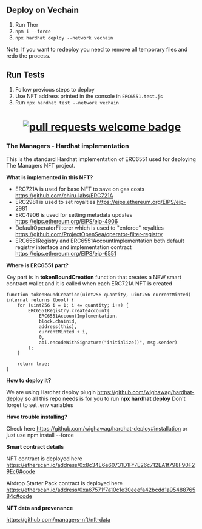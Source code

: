 ## Deploy on Vechain
1. Run Thor
2. `npm i --force`
3. `npx hardhat deploy --network vechain`

Note: If you want to redeploy you need to remove all temporary files and redo the process.

## Run Tests
1. Follow previous steps to deploy
2. Use NFT address printed in the console in `ERC6551.test.js` 
4. Run `npx hardhat test --network vechain`


<h1 align="center">    <a href="https://themanagers.wtf/">
      <img alt="pull requests welcome badge" src="https://themanagers.wtf/images/Logo.svg">
    </a></h1>


### The Managers - Hardhat implementation

This is the standard Hardhat implementation of ERC6551 used for deploying The Managers NFT project.

**What is implemented in this NFT?**

- ERC721A is used for base NFT to save on gas costs https://github.com/chiru-labs/ERC721A
- ERC2981 is used to set royalties  https://eips.ethereum.org/EIPS/eip-2981
- ERC4906 is used for setting metadata updates  https://eips.ethereum.org/EIPS/eip-4906
- DefaultOperatorFilterer which is used to "enforce" royalties https://github.com/ProjectOpenSea/operator-filter-registry
- ERC6551Registry and ERC6551AccountImplementation  both default registry interface and implementation contract https://eips.ethereum.org/EIPS/eip-6551

**Where is ERC6551 part?**

Key part is in **tokenBoundCreation** function that creates a NEW smart contract wallet and it is called when each ERC721A NFT is created

    function tokenBoundCreation(uint256 quantity, uint256 currentMinted) internal returns (bool) {
        for (uint256 i = 1; i <= quantity; i++) {
            ERC6551Registry.createAccount(
                ERC6551AccountImplementation,
                block.chainid,
                address(this),
                currentMinted + i,
                0,
                abi.encodeWithSignature("initialize()", msg.sender)
            );
        }

        return true;
    }

**How to deploy it?**

We are using Hardhat deploy plugin https://github.com/wighawag/hardhat-deploy so all this repo needs is for you to run
**npx hardhat deploy**
Don't forget to set .env variables

**Have trouble installing?**

Check here https://github.com/wighawag/hardhat-deploy#installation or just use npm install --force

**Smart contract details**

NFT contract is deployed here https://etherscan.io/address/0x8c34E6e60731D1Ff7E26c712EA1f798F90F29Ec6#code

Airdrop Starter Pack contract is deployed here https://etherscan.io/address/0xa67571f7a10c1e30eeefa42bcdd1a9548876584c#code

**NFT data and provenance**

https://github.com/managers-nft/nft-data
